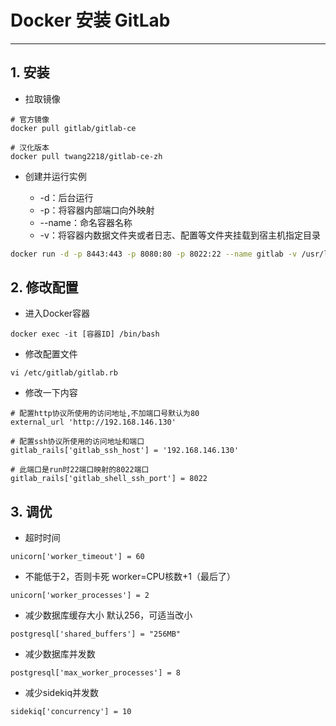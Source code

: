 # Docker 安装 GitLab

---

## 1. 安装

* 拉取镜像

```shell
# 官方镜像
docker pull gitlab/gitlab-ce

# 汉化版本
docker pull twang2218/gitlab-ce-zh
```

* 创建并运行实例

  * -d：后台运行
  * -p：将容器内部端口向外映射
  * --name：命名容器名称
  * -v：将容器内数据文件夹或者日志、配置等文件夹挂载到宿主机指定目录

```bash
docker run -d -p 8443:443 -p 8080:80 -p 8022:22 --name gitlab -v /usr/local/gitlab/etc:/etc/gitlab -v /usr/local/gitlab/log:/var/log/gitlab -v /usr/local/gitlab/data:/var/opt/gitlab --privileged=true twang2218/gitlab-ce-zh
```

## 2. 修改配置

* 进入Docker容器

```shell
docker exec -it [容器ID] /bin/bash
```

* 修改配置文件

```shell
vi /etc/gitlab/gitlab.rb
```

* 修改一下内容

```shell
# 配置http协议所使用的访问地址,不加端口号默认为80
external_url 'http://192.168.146.130'

# 配置ssh协议所使用的访问地址和端口
gitlab_rails['gitlab_ssh_host'] = '192.168.146.130'

# 此端口是run时22端口映射的8022端口
gitlab_rails['gitlab_shell_ssh_port'] = 8022
```

## 3. 调优

* 超时时间

```shell
unicorn['worker_timeout'] = 60  
```

* 不能低于2，否则卡死 worker=CPU核数+1（最后了）

```shell
unicorn['worker_processes'] = 2
```

* 减少数据库缓存大小 默认256，可适当改小  

```shell
postgresql['shared_buffers'] = "256MB"
```

* 减少数据库并发数

```shell
postgresql['max_worker_processes'] = 8
```

* 减少sidekiq并发数

```shell
sidekiq['concurrency'] = 10
```
